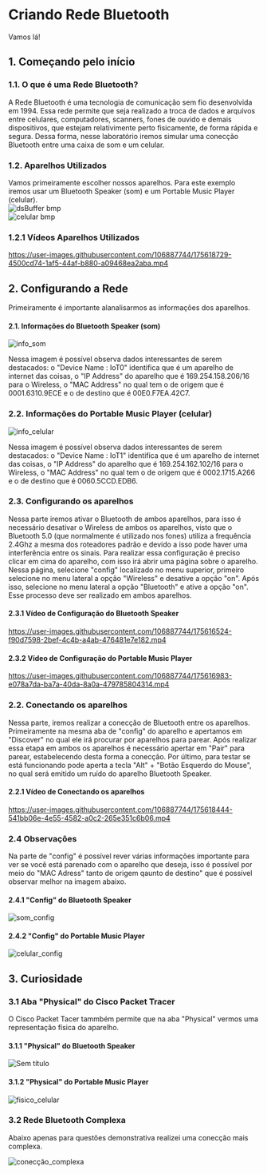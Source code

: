 # Criando Rede Bluetooth

Vamos lá!

## 1. Começando pelo início

### 1.1. O que é uma Rede Bluetooth?

A Rede Bluetooth é uma tecnologia de comunicação sem fio desenvolvida em 1994. Essa rede permite que seja realizado a troca de dados e arquivos entre celulares, computadores, scanners, fones de ouvido e demais dispositivos, que estejam relativimente perto fisicamente, de forma rápida e segura. Dessa forma, nesse laboratório iremos simular uma conecção Bluetooth entre uma caixa de som e um celular.

### 1.2. Aparelhos Utilizados

Vamos primeiramente escolher nossos aparelhos. Para este exemplo iremos usar um Bluetooth Speaker (som) e um Portable Music Player (celular). <br/>
![dsBuffer bmp](https://user-images.githubusercontent.com/106887744/175208991-e5a4a602-db40-4f89-af51-59e9adef9f0e.png)
<br/>
![celular bmp](https://user-images.githubusercontent.com/106887744/175209509-82a9ec2f-91d8-4f70-8142-9fc460486dc0.png)
<br/>

### 1.2.1 Vídeos Aparelhos Utilizados

https://user-images.githubusercontent.com/106887744/175618729-4500cd74-1af5-44af-b880-a09468ea2aba.mp4


## 2. Configurando a Rede
Primeiramente é importante alanalisarmos as informações dos aparelhos.

#### 2.1. Informações do Bluetooth Speaker (som)

![info_som](https://user-images.githubusercontent.com/106887744/175612894-825d28d3-eb52-4211-91ce-ac79084861a8.png)<br/>

Nessa imagem é possível observa dados interessantes de serem destacados: o "Device Name : IoT0" identifica que é um aparelho de internet das coisas, o "IP Address" do aparelho que é 169.254.158.206/16 para o Wireless, o "MAC Address" no qual tem o de origem que é 0001.6310.9ECE  e o de destino que é 00E0.F7EA.42C7.

### 2.2. Informações do Portable Music Player (celular)

![info_celular](https://user-images.githubusercontent.com/106887744/175614450-611d29c5-bd17-4e34-949c-92a3f5980c40.png)

Nessa imagem é possível observa dados interessantes de serem destacados: o "Device Name : IoT1" identifica que é um aparelho de internet das coisas, o "IP Address" do aparelho que é 169.254.162.102/16 para o Wireless, o "MAC Address" no qual tem o de origem que é 0002.1715.A266  e o de destino que é 0060.5CCD.EDB6.

### 2.3. Configurando os aparelhos

Nessa parte iremos ativar o Bluetooth de ambos aparelhos, para isso é necessário desativar o Wireless de ambos os aparelhos, visto que o Bluetooth 5.0 (que normalmente é utilizado nos fones) utiliza a frequência 2.4Ghz a mesma dos roteadores padrão e devido a isso pode haver uma interferência entre os sinais. Para realizar essa configuração é preciso clicar em cima do aparelho, com isso irá abrir uma página sobre o aparelho. Nessa página, selecione "config" localizado no menu superior, primeiro selecione no menu lateral a opção "Wireless" e desative a opção "on". Após isso, selecione no menu lateral a opção "Bluetooth" e ative a opção "on". Esse processo deve ser realizado em ambos aparelhos.

#### 2.3.1 Vídeo de Configuração do Bluetooth Speaker
https://user-images.githubusercontent.com/106887744/175616524-f90d7598-2bef-4c4b-a4ab-476481e7e182.mp4

#### 2.3.2 Vídeo de Configuração do Portable Music Player
https://user-images.githubusercontent.com/106887744/175616983-e078a7da-ba7a-40da-8a0a-479785804314.mp4


### 2.2. Conectando os aparelhos

Nessa parte, iremos realizar a conecção de Bluetooth entre os aparelhos. Primeiramente na mesma aba de "config" do aparelho e apertamos em "Discover" no qual ele irá procurar por aparelhos para parear. Após realizar essa etapa em ambos os aparelhos é necessário apertar em "Pair" para parear, estabelecendo desta forma a conecção. Por último, para testar se está funcionando pode aperta a tecla "Alt" + "Botão Esquerdo do Mouse", no qual será emitido um ruído do aparelho Bluetooth Speaker.

#### 2.2.1 Vídeo de Conectando os aparelhos

https://user-images.githubusercontent.com/106887744/175618444-541bb06e-4e55-4582-a0c2-265e351c6b06.mp4

### 2.4 Observações

Na parte de "config" é possível rever várias informações importante para ver se você está parenado com o aparelho que deseja, isso é possível por meio do "MAC Adress" tanto de origem qaunto de destino" que é possível observar melhor na imagem abaixo.

#### 2.4.1 "Config" do Bluetooth Speaker

![som_config](https://user-images.githubusercontent.com/106887744/175625881-f2d034fd-7634-440b-912b-a16484083736.png)

#### 2.4.2 "Config" do Portable Music Player

![celular_config](https://user-images.githubusercontent.com/106887744/175626478-64ee6c0f-28f4-4e5a-9ace-bde97b20cd45.png)

## 3. Curiosidade

### 3.1 Aba "Physical" do Cisco Packet Tracer

O Cisco Packet Tacer tammbém permite que na aba "Physical" vermos uma representação física do aparelho.

#### 3.1.1 "Physical" do Bluetooth Speaker

![Sem título](https://user-images.githubusercontent.com/106887744/175644303-bd5b8c11-de21-4b0b-bb5b-6174d21f048a.png)


#### 3.1.2 "Physical" do Portable Music Player

![fisico_celular](https://user-images.githubusercontent.com/106887744/175644342-6e4b8829-452f-443c-88d7-a93a9f750a5e.png)

### 3.2 Rede Bluetooth Complexa

Abaixo apenas para questões demonstrativa realizei uma conecção mais complexa.


![conecção_complexa](https://user-images.githubusercontent.com/106887744/175645668-580a1e27-0511-49c4-9ce2-1378fbf71fcc.png)



